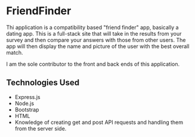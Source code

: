 # FriendFinder
Thi application is a compatibility based "friend finder" app, basically a dating app. This is a full-stack site that will take in the results from your survey and then compare your answers with those from other users. The app will then display the name and picture of the user with the best overall match. 

I am the sole contributor to the front and back ends of this application.

## Technologies Used
* Express.js
* Node.js
* Bootstrap
* HTML
* Knowledge of creating get and post API requests and handling them from the server side.

